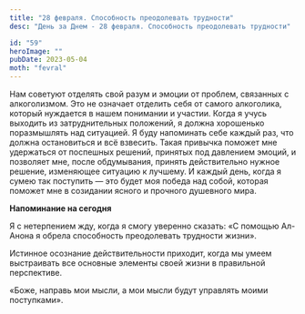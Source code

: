 ```yaml
---
title: "28 февраля. Способность преодолевать трудности"
desc: "День за Днем - 28 февраля. Способность преодолевать трудности"

id: "59"
heroImage: ""
pubDate: 2023-05-04
moth: "fevral"
---
```


Нам советуют отделять свой разум и эмоции от проблем, связанных с
алкоголизмом. Это не означает отделить себя от самого алкоголика, который
нуждается в нашем понимании и участии. Когда я учусь выходить из
затруднительных положений, я должна хорошенько поразмышлять над ситуацией. Я
буду напоминать себе каждый раз, что должна остановиться и всё взвесить. Такая
привычка поможет мне удержаться от поспешных решений, принятых под давлением
эмоций, и позволяет мне, после обдумывания, принять действительно нужное
решение, изменяющее ситуацию к лучшему. И каждый день, когда я сумею так
поступить — это будет моя победа над собой, которая поможет мне в созидании
ясного и прочного душевного мира.

**Напоминание на сегодня**

Я с нетерпением жду, когда я смогу уверенно сказать: «С помощью Ал-Анона я
обрела способность преодолевать трудности жизни».

Истинное осознание действительности приходит, когда мы умеем выстраивать все
основные элементы своей жизни в правильной перспективе.

«Боже, направь мои мысли, а мои мысли будут управлять моими поступками».
